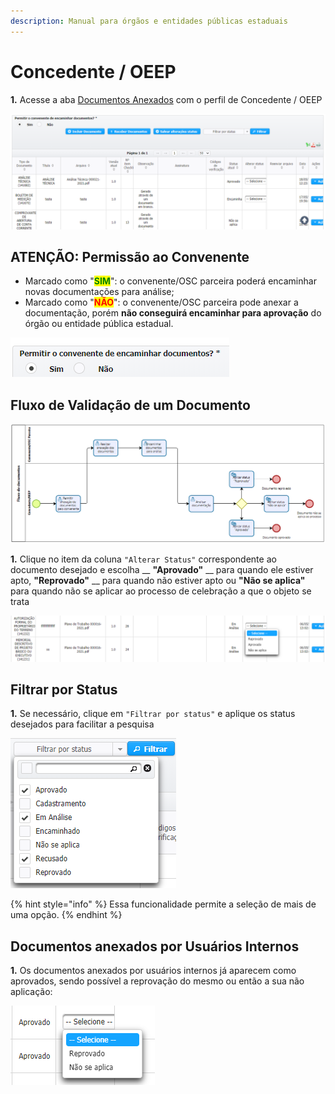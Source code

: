 ```yaml
---
description: Manual para órgãos e entidades públicas estaduais
---
```


# Concedente / OEEP

**1.** Acesse a aba [Documentos Anexados](../aba-documentos-anexados/) com o perfil de Concedente / OEEP

![Tela da aba "Documentos Anexados"](<../../.gitbook/assets/image (470).png>)

## ATENÇÃO: Permissão ao Convenente

* Marcado como "<mark style="color:green;">**SIM**</mark>": o convenente/OSC parceira poderá encaminhar novas documentações para análise;
* Marcado como "<mark style="color:red;">**NÃO**</mark>": o convenente/OSC parceira pode anexar a documentação, porém **não conseguirá encaminhar para aprovação** do órgão ou entidade pública estadual.

![](<../../.gitbook/assets/image (468).png>)

## Fluxo de Validação de um Documento

![](<../../.gitbook/assets/image (473).png>)

**1.** Clique no item da coluna `"Alterar Status"` correspondente ao documento desejado e escolha __ **"Aprovado"** __ para quando ele estiver apto, **"Reprovado"** __ para quando não estiver apto ou **"Não se aplica"** para quando não se aplicar ao processo de celebração a que o objeto se trata

![](<../../.gitbook/assets/image (471) (1).png>)

## Filtrar por Status

**1.** Se necessário, clique em `"Filtrar por status"` e aplique os status desejados para facilitar a pesquisa&#x20;

![](<../../.gitbook/assets/image (459).png>)

{% hint style="info" %}
Essa funcionalidade permite a seleção de mais de uma opção.
{% endhint %}

## Documentos anexados por Usuários Internos

**1.** Os documentos anexados por usuários internos já aparecem como aprovados, sendo possível a reprovação do mesmo ou então a sua não aplicação:

![](<../../.gitbook/assets/image (472).png>)


